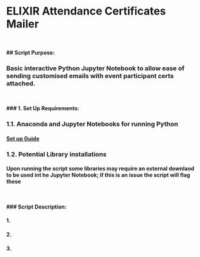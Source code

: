 # ELIXIR Attendance Certificates Mailer 

<br />

**## Script Purpose:**
### Basic interactive Python Jupyter Notebook to allow ease of sending customised emails with event participant certs attached.

<br />

**### 1. Set Up Requirements:**

### 1.1. Anaconda and Jupyter Notebooks for running Python
#### [Set up Guide](https://docs.anaconda.com/anaconda/install/mac-os/)


### 1.2. Potential Library installations
#### Upon running the script some libraries may require an external downlaod to be used int he Jupyter Notebook; if this is an issue the script will flag these

<br />

**### Script Description:**
#### 1.
#### 2.
#### 3. 
